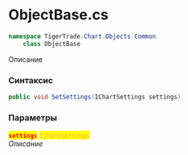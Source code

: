 
# ObjectBase.cs
```csharp
namespace TigerTrade.Chart.Objects.Common  
    class ObjectBase
```

Описание

### Синтаксис
```csharp
public void SetSettings(IChartSettings settings)
```

### Параметры  
<mark style="color:red;">**`settings`**</mark> <mark style="color: rgb(255, 166, 87);">`IChartSettings`</mark>  
 *Описание*  
  

                    
                    